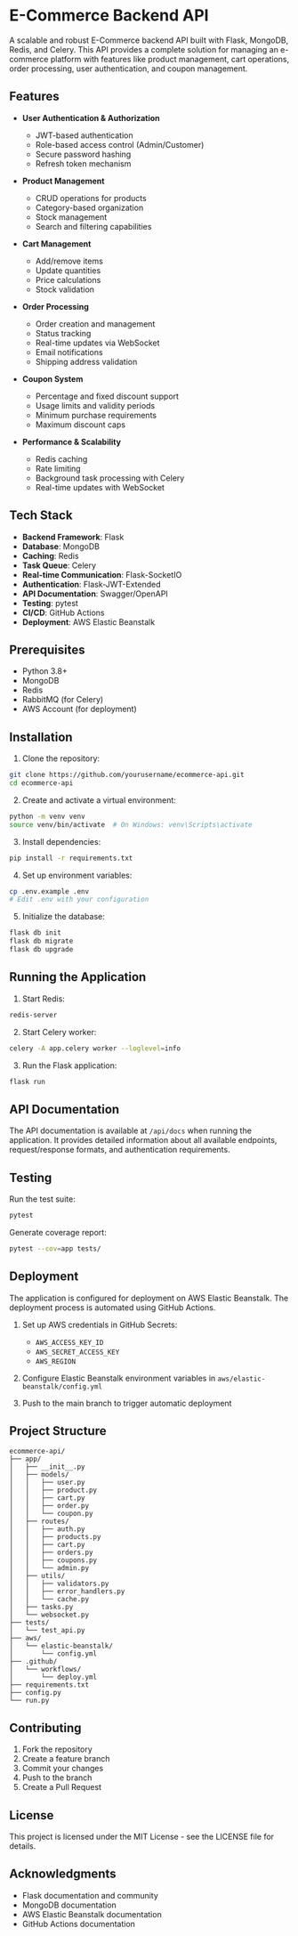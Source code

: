 # E-Commerce Backend API

A scalable and robust E-Commerce backend API built with Flask, MongoDB, Redis, and Celery. This API provides a complete solution for managing an e-commerce platform with features like product management, cart operations, order processing, user authentication, and coupon management.

## Features

- **User Authentication & Authorization**
  - JWT-based authentication
  - Role-based access control (Admin/Customer)
  - Secure password hashing
  - Refresh token mechanism

- **Product Management**
  - CRUD operations for products
  - Category-based organization
  - Stock management
  - Search and filtering capabilities

- **Cart Management**
  - Add/remove items
  - Update quantities
  - Price calculations
  - Stock validation

- **Order Processing**
  - Order creation and management
  - Status tracking
  - Real-time updates via WebSocket
  - Email notifications
  - Shipping address validation

- **Coupon System**
  - Percentage and fixed discount support
  - Usage limits and validity periods
  - Minimum purchase requirements
  - Maximum discount caps

- **Performance & Scalability**
  - Redis caching
  - Rate limiting
  - Background task processing with Celery
  - Real-time updates with WebSocket

## Tech Stack

- **Backend Framework**: Flask
- **Database**: MongoDB
- **Caching**: Redis
- **Task Queue**: Celery
- **Real-time Communication**: Flask-SocketIO
- **Authentication**: Flask-JWT-Extended
- **API Documentation**: Swagger/OpenAPI
- **Testing**: pytest
- **CI/CD**: GitHub Actions
- **Deployment**: AWS Elastic Beanstalk

## Prerequisites

- Python 3.8+
- MongoDB
- Redis
- RabbitMQ (for Celery)
- AWS Account (for deployment)

## Installation

1. Clone the repository:
```bash
git clone https://github.com/yourusername/ecommerce-api.git
cd ecommerce-api
```

2. Create and activate a virtual environment:
```bash
python -m venv venv
source venv/bin/activate  # On Windows: venv\Scripts\activate
```

3. Install dependencies:
```bash
pip install -r requirements.txt
```

4. Set up environment variables:
```bash
cp .env.example .env
# Edit .env with your configuration
```

5. Initialize the database:
```bash
flask db init
flask db migrate
flask db upgrade
```

## Running the Application

1. Start Redis:
```bash
redis-server
```

2. Start Celery worker:
```bash
celery -A app.celery worker --loglevel=info
```

3. Run the Flask application:
```bash
flask run
```

## API Documentation

The API documentation is available at `/api/docs` when running the application. It provides detailed information about all available endpoints, request/response formats, and authentication requirements.

## Testing

Run the test suite:
```bash
pytest
```

Generate coverage report:
```bash
pytest --cov=app tests/
```

## Deployment

The application is configured for deployment on AWS Elastic Beanstalk. The deployment process is automated using GitHub Actions.

1. Set up AWS credentials in GitHub Secrets:
   - `AWS_ACCESS_KEY_ID`
   - `AWS_SECRET_ACCESS_KEY`
   - `AWS_REGION`

2. Configure Elastic Beanstalk environment variables in `aws/elastic-beanstalk/config.yml`

3. Push to the main branch to trigger automatic deployment

## Project Structure

```
ecommerce-api/
├── app/
│   ├── __init__.py
│   ├── models/
│   │   ├── user.py
│   │   ├── product.py
│   │   ├── cart.py
│   │   ├── order.py
│   │   └── coupon.py
│   ├── routes/
│   │   ├── auth.py
│   │   ├── products.py
│   │   ├── cart.py
│   │   ├── orders.py
│   │   ├── coupons.py
│   │   └── admin.py
│   ├── utils/
│   │   ├── validators.py
│   │   ├── error_handlers.py
│   │   └── cache.py
│   ├── tasks.py
│   └── websocket.py
├── tests/
│   └── test_api.py
├── aws/
│   └── elastic-beanstalk/
│       └── config.yml
├── .github/
│   └── workflows/
│       └── deploy.yml
├── requirements.txt
├── config.py
└── run.py
```

## Contributing

1. Fork the repository
2. Create a feature branch
3. Commit your changes
4. Push to the branch
5. Create a Pull Request

## License

This project is licensed under the MIT License - see the LICENSE file for details.

## Acknowledgments

- Flask documentation and community
- MongoDB documentation
- AWS Elastic Beanstalk documentation
- GitHub Actions documentation 